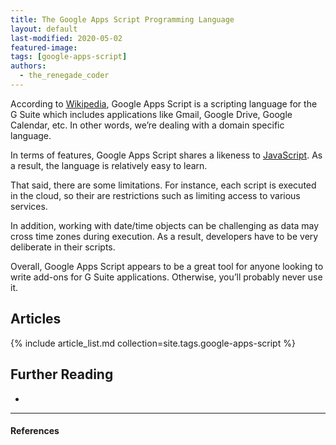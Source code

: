 ```yaml
---
title: The Google Apps Script Programming Language
layout: default
last-modified: 2020-05-02
featured-image:
tags: [google-apps-script]
authors:
  - the_renegade_coder
---
```

According to [Wikipedia][1], Google Apps Script is a scripting language for the G
Suite which includes applications like Gmail, Google Drive, Google Calendar, etc.
In other words, we’re dealing with a domain specific language.

In terms of features, Google Apps Script shares a likeness to [JavaScript][2].
As a result, the language is relatively easy to learn.

That said, there are some limitations. For instance, each script is executed in
the cloud, so their are restrictions such as limiting access to various services.

In addition, working with date/time objects can be challenging as data may cross
time zones during execution. As a result, developers have to be very deliberate
in their scripts.

Overall, Google Apps Script appears to be a great tool for anyone looking to
write add-ons for G Suite applications. Otherwise, you’ll probably never use it.

## Articles

{% include article_list.md collection=site.tags.google-apps-script %}

## Further Reading

-

---

#### References

[^1]: J. Grifski, “Hello World in Google Apps Script,” The Renegade Coder, 22-May-2018. [Online]. Available: <https://therenegadecoder.com/code/hello-world-in-google-apps-script/>. [Accessed: 10-Nov-2018].

[1]: https://en.wikipedia.org/wiki/Google_Apps_Script
[2]: https://therenegadecoder.com/code/hello-world-in-javascript/
